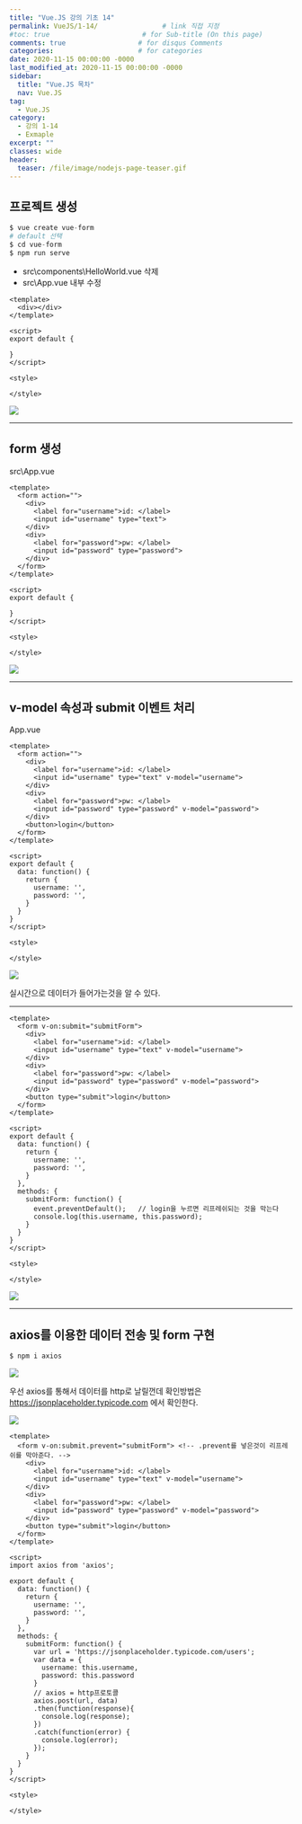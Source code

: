 ```yaml
---
title: "Vue.JS 강의 기초 14"
permalink: VueJS/1-14/                # link 직접 지정
#toc: true                       # for Sub-title (On this page)
comments: true                  # for disqus Comments
categories:                     # for categories
date: 2020-11-15 00:00:00 -0000
last_modified_at: 2020-11-15 00:00:00 -0000
sidebar:
  title: "Vue.JS 목차"
  nav: Vue.JS
tag:
  - Vue.JS
category:
  - 강의 1-14
  - Exmaple
excerpt: ""
classes: wide
header:
  teaser: /file/image/nodejs-page-teaser.gif
---
```


## 프로젝트 생성

```s
$ vue create vue-form
# default 선택
$ cd vue-form
$ npm run serve
```

* src\components\HelloWorld.vue 삭제
* src\App.vue 내부 수정

```vue
<template>
  <div></div>
</template>

<script>
export default {

}
</script>

<style>

</style>
```

![](/file/image/VueJS-1-14-1.png)

---

## form 생성

src\App.vue

```vue
<template>
  <form action="">
    <div>
      <label for="username">id: </label>
      <input id="username" type="text">
    </div>
    <div>
      <label for="password">pw: </label>
      <input id="password" type="password">
    </div>
  </form>
</template>

<script>
export default {

}
</script>

<style>

</style>
```

![](/file/image/VueJS-1-14-2.png)

---

## v-model 속성과 submit 이벤트 처리

App.vue

```vue
<template>
  <form action="">
    <div>
      <label for="username">id: </label>
      <input id="username" type="text" v-model="username">
    </div>
    <div>
      <label for="password">pw: </label>
      <input id="password" type="password" v-model="password">
    </div>
    <button>login</button>
  </form>
</template>

<script>
export default {
  data: function() {
    return {
      username: '',
      password: '',
    }
  }
}
</script>

<style>

</style>
```

![](/file/image/VueJS-1-14-3.png)

실시간으로 데이터가 들어가는것을 알 수 있다.

---

```vue
<template>
  <form v-on:submit="submitForm">
    <div>
      <label for="username">id: </label>
      <input id="username" type="text" v-model="username">
    </div>
    <div>
      <label for="password">pw: </label>
      <input id="password" type="password" v-model="password">
    </div>
    <button type="submit">login</button>
  </form>
</template>

<script>
export default {
  data: function() {
    return {
      username: '',
      password: '',
    }
  },
  methods: {
    submitForm: function() {
      event.preventDefault();   // login을 누르면 리프레쉬되는 것을 막는다
      console.log(this.username, this.password);
    }
  }
}
</script>

<style>

</style>
```

![](/file/image/VueJS-1-14-4.png)

---

## axios를 이용한 데이터 전송 및 form 구현

```s
$ npm i axios
```

![](/file/image/VueJS-1-14-5.png)

우선 axios를 통해서 데이터를 http로 날릴껀데 확인방법은 https://jsonplaceholder.typicode.com 에서 확인한다.

![](/file/image/VueJS-1-14-6.png)

```vue
<template>
  <form v-on:submit.prevent="submitForm"> <!-- .prevent를 넣은것이 리프레쉬를 막아준다. -->
    <div>
      <label for="username">id: </label>
      <input id="username" type="text" v-model="username">
    </div>
    <div>
      <label for="password">pw: </label>
      <input id="password" type="password" v-model="password">
    </div>
    <button type="submit">login</button>
  </form>
</template>

<script>
import axios from 'axios';

export default {
  data: function() {
    return {
      username: '',
      password: '',
    }
  },
  methods: {
    submitForm: function() {
      var url = 'https://jsonplaceholder.typicode.com/users';
      var data = {
        username: this.username,
        password: this.password
      }
      // axios = http프로토콜
      axios.post(url, data)
      .then(function(response){
        console.log(response);
      })
      .catch(function(error) {
        console.log(error);
      });
    }
  }
}
</script>

<style>

</style>
```